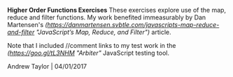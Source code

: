 **Higher Order Functions Exercises**
These exercises explore use of the map, reduce and filter functions.
My work benefited immeasurably by Dan Martensen's *(https://danmartensen.svbtle.com/javascripts-map-reduce-and-filter "JavaScript’s Map, Reduce, and Filter")* article.

Note that I included //comment links to my test work in the *(https://goo.gl/tL3NHM "Arbiter"* JavaScript testing tool.

Andrew Taylor | 04/01/2017
